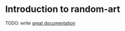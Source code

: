 # Introduction to random-art

TODO: write [great documentation](http://jacobian.org/writing/great-documentation/what-to-write/)
